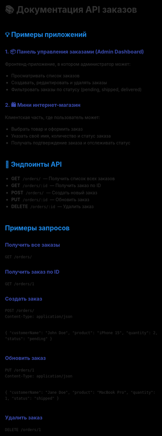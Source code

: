 <!DOCTYPE html>
<html lang="ru">
<head>
  <meta charset="UTF-8">
  <title>Документация API заказов</title>
  <link href="https://fonts.googleapis.com/css2?family=Inter:wght@400;600&display=swap" rel="stylesheet">
  <style>
    body {
      font-family: 'Inter', sans-serif;
      line-height: 1.6;
      background-color: #000;
      color: #333;
      padding: 40px;
      max-width: 900px;
      margin: auto;
    }
    h2 {
      color: #1e88e5;
      margin-top: 40px;
    }
    h3 {
      color: #3949ab;
      margin-top: 24px;
    }
    code {
      padding: 2px 4px;
      border-radius: 4px;
      font-family: Consolas, monospace;
    }
    pre {
      
      padding: 15px;
      border-radius: 6px;
      overflow-x: auto;
    }
    ul {
      padding-left: 20px;
    }
  </style>
</head>
<body>

  <h1>📚 Документация API заказов</h1>

<h2>💡 Примеры приложений</h2>

<h3>1. 📦 Панель управления заказами (Admin Dashboard)</h3>
  <p>Фронтенд-приложение, в котором администратор может:</p>
  <ul>
    <li>Просматривать список заказов</li>
    <li>Создавать, редактировать и удалять заказы</li>
    <li>Фильтровать заказы по статусу (pending, shipped, delivered)</li>
  </ul>

<h3>2. 🛍 Мини интернет-магазин</h3>
  <p>Клиентская часть, где пользователь может:</p>
  <ul>
    <li>Выбрать товар и оформить заказ</li>
    <li>Указать своё имя, количество и статус заказа</li>
    <li>Получать подтверждение заказа и отслеживать статус</li>
  </ul>

<h2>📌 Эндпоинты API</h2>
  <ul>
    <li><strong>GET</strong> <code>/orders/</code> — Получить список всех заказов</li>
    <li><strong>GET</strong> <code>/orders/:id</code> — Получить заказ по ID</li>
    <li><strong>POST</strong> <code>/orders/</code> — Создать новый заказ</li>
    <li><strong>PUT</strong> <code>/orders/:id</code> — Обновить заказ</li>
    <li><strong>DELETE</strong> <code>/orders/:id</code> — Удалить заказ</li>
  </ul>

<h2> Примеры запросов</h2>

<h3>Получить все заказы</h3>
  <pre><code>GET /orders/</code></pre>

<h3>Получить заказ по ID</h3>
  <pre><code>GET /orders/1</code></pre>

<h3>Создать заказ</h3>
  <pre><code>POST /orders/
Content-Type: application/json

{
  "customerName": "John Doe",
  "product": "iPhone 15",
  "quantity": 2,
  "status": "pending"
}
</code></pre>

<h3>Обновить заказ</h3>
  <pre><code>PUT /orders/1
Content-Type: application/json

{
  "customerName": "Jane Doe",
  "product": "MacBook Pro",
  "quantity": 1,
  "status": "shipped"
}
</code></pre>

<h3>Удалить заказ</h3>
  <pre><code>DELETE /orders/1</code></pre>

</body>
</html>
